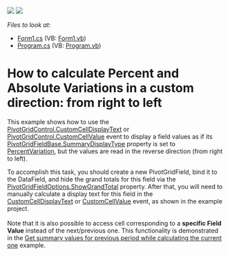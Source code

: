 <!-- default badges list -->
[![](https://img.shields.io/badge/Open_in_DevExpress_Support_Center-FF7200?style=flat-square&logo=DevExpress&logoColor=white)](https://supportcenter.devexpress.com/ticket/details/E2101)
[![](https://img.shields.io/badge/📖_How_to_use_DevExpress_Examples-e9f6fc?style=flat-square)](https://docs.devexpress.com/GeneralInformation/403183)
<!-- default badges end -->
<!-- default file list -->
*Files to look at*:

* [Form1.cs](./CS/WindowsApplication1/Form1.cs) (VB: [Form1.vb](./VB/WindowsApplication1/Form1.vb))
* [Program.cs](./CS/WindowsApplication1/Program.cs) (VB: [Program.vb](./VB/WindowsApplication1/Program.vb))
<!-- default file list end -->
# How to calculate Percent and Absolute Variations in a custom direction: from right to left


<p>This example shows how to use the <a href="http://documentation.devexpress.com/#WindowsForms/DevExpressXtraPivotGridPivotGridControl_CustomCellDisplayTexttopic">PivotGridControl.CustomCellDisplayText</a> or <a href="https://documentation.devexpress.com/#windowsforms/DevExpressXtraPivotGridPivotGridControl_CustomCellValuetopic">PivotGridControl.CustomCellValue</a> event to display a field values as if its <a href="http://documentation.devexpress.com/#WindowsForms/DevExpressXtraPivotGridPivotGridFieldBase_SummaryDisplayTypetopic">PivotGridFieldBase.SummaryDisplayType</a> property is set to <a href="http://documentation.devexpress.com/#WindowsForms/DevExpressDataPivotGridPivotSummaryDisplayTypeEnumtopic">PercentVariation</a>, but the values are read in the reverse direction (from right to left).</p>
<p>To accomplish this task, you should create a new PivotGridField, bind it to the DataField, and hide the grand totals for this field via the <a href="http://documentation.devexpress.com/#WindowsForms/DevExpressXtraPivotGridPivotGridFieldOptions_ShowGrandTotaltopic">PivotGridFieldOptions.ShowGrandTotal</a> property. After that, you will need to manually calculate a display text for this field in the <a href="http://documentation.devexpress.com/#WindowsForms/DevExpressXtraPivotGridPivotGridControl_CustomCellDisplayTexttopic">CustomCellDisplayText</a> or <a href="https://documentation.devexpress.com/#windowsforms/DevExpressXtraPivotGridPivotGridControl_CustomCellValuetopic">CustomCellValue</a> event, as shown in the example project.<br /><br />Note that it is also possible to access cell corresponding to a <strong>specific Field Value</strong> instead of the next/previous one. This functionality is demonstrated in the <a href="https://www.devexpress.com/Support/Center/p/E2125">Get summary values for previous period while calculating the current one</a> example.</p>

<br/>


